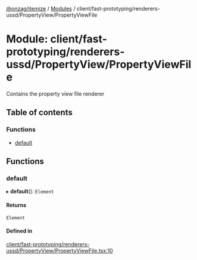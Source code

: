 [@onzag/itemize](../README.md) / [Modules](../modules.md) / client/fast-prototyping/renderers-ussd/PropertyView/PropertyViewFile

# Module: client/fast-prototyping/renderers-ussd/PropertyView/PropertyViewFile

Contains the property view file renderer

## Table of contents

### Functions

- [default](client_fast_prototyping_renderers_ussd_PropertyView_PropertyViewFile.md#default)

## Functions

### default

▸ **default**(): `Element`

#### Returns

`Element`

#### Defined in

[client/fast-prototyping/renderers-ussd/PropertyView/PropertyViewFile.tsx:10](https://github.com/onzag/itemize/blob/59702dd5/client/fast-prototyping/renderers-ussd/PropertyView/PropertyViewFile.tsx#L10)
